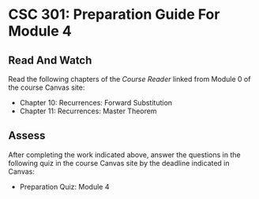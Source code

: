 # CSC 301: Preparation Guide For Module 4
## Read And Watch

Read the following chapters of the *Course Reader* linked from Module 0 of the course Canvas site:

* Chapter 10: Recurrences: Forward Substitution
* Chapter 11: Recurrences: Master Theorem

## Assess

After completing the work indicated above, answer the questions in the following quiz in the course Canvas site by the deadline indicated in Canvas:

* Preparation Quiz: Module 4
